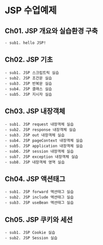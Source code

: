 # JSP 수업예제

## Ch01. JSP 개요와 실습환경 구축
	- sub1. hello JSP!

## Ch02. JSP 기초
	- sub1. JSP 스크립트릭 실습
	- sub2. JSP 조건문 실습
	- sub3. JSP 반복문 실습
	- sub4. JSP 클래스 실습
	- sub5. JSP 지시자 실습
	
## Ch03. JSP 내장객체
	- sub1. JSP request 내장객체 실습
	- sub2. JSP response 내장객체 실습
	- sub3. JSP out 내장객체 실습
	- sub4. JSP pageContext 내장객체 실습
	- sub5. JSP application 내장객체 실습
	- sub6. JSP session 내장객체 실습
	- sub7. JSP exception 내장객체 실습
	- sub8. JSP 내장객체 영역 실습
	
## Ch04. JSP 액션태그
	- sub1. JSP forward 액션태그 실습
	- sub2. JSP include 액션태그 실습
	- sub3. JSP useBean 액션태그 실습
	
## Ch05. JSP 쿠키와 세션
	- sub1. JSP Cookie 실습
	- sub2. JSP Session 실습